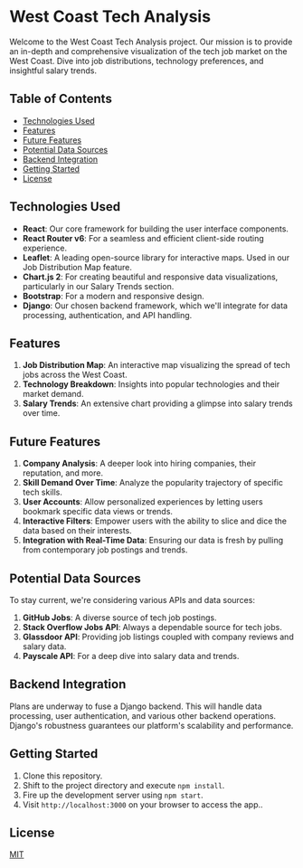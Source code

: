 # West Coast Tech Analysis

Welcome to the West Coast Tech Analysis project. Our mission is to provide an in-depth and comprehensive visualization of the tech job market on the West Coast. Dive into job distributions, technology preferences, and insightful salary trends.


## Table of Contents

- [Technologies Used](#technologies-used)
- [Features](#features)
- [Future Features](#future-features)
- [Potential Data Sources](#potential-data-sources)
- [Backend Integration](#backend-integration)
- [Getting Started](#getting-started)
- [License](#license)

## Technologies Used

- **React**: Our core framework for building the user interface components.
- **React Router v6**: For a seamless and efficient client-side routing experience.
- **Leaflet**: A leading open-source library for interactive maps. Used in our Job Distribution Map feature.
- **Chart.js 2**: For creating beautiful and responsive data visualizations, particularly in our Salary Trends section.
- **Bootstrap**: For a modern and responsive design.
- **Django**: Our chosen backend framework, which we'll integrate for data processing, authentication, and API handling.

## Features

1. **Job Distribution Map**: An interactive map visualizing the spread of tech jobs across the West Coast.
2. **Technology Breakdown**: Insights into popular technologies and their market demand.
3. **Salary Trends**: An extensive chart providing a glimpse into salary trends over time.

## Future Features

1. **Company Analysis**: A deeper look into hiring companies, their reputation, and more.
2. **Skill Demand Over Time**: Analyze the popularity trajectory of specific tech skills.
3. **User Accounts**: Allow personalized experiences by letting users bookmark specific data views or trends.
4. **Interactive Filters**: Empower users with the ability to slice and dice the data based on their interests.
5. **Integration with Real-Time Data**: Ensuring our data is fresh by pulling from contemporary job postings and trends.

## Potential Data Sources

To stay current, we're considering various APIs and data sources:

1. **GitHub Jobs**: A diverse source of tech job postings.
2. **Stack Overflow Jobs API**: Always a dependable source for tech jobs.
3. **Glassdoor API**: Providing job listings coupled with company reviews and salary data.
4. **Payscale API**: For a deep dive into salary data and trends.


## Backend Integration

Plans are underway to fuse a Django backend. This will handle data processing, user authentication, and various other backend operations. Django's robustness guarantees our platform's scalability and performance.

## Getting Started

1. Clone this repository.
2. Shift to the project directory and execute `npm install`.
3. Fire up the development server using `npm start`.
4. Visit `http://localhost:3000` on your browser to access the app..

## License

[MIT](https://choosealicense.com/licenses/mit/)
